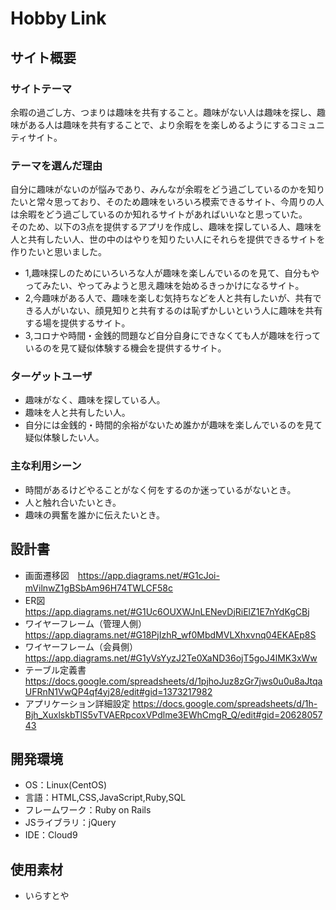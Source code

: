 # Hobby Link

## サイト概要
### サイトテーマ
余暇の過ごし方、つまりは趣味を共有すること。趣味がない人は趣味を探し、趣味がある人は趣味を共有することで、より余暇をを楽しめるようにするコミュニティサイト。

### テーマを選んだ理由
自分に趣味がないのが悩みであり、みんなが余暇をどう過ごしているのかを知りたいと常々思っており、そのため趣味をいろいろ模索できるサイト、今周りの人は余暇をどう過ごしているのか知れるサイトがあればいいなと思っていた。  
そのため、以下の3点を提供するアプリを作成し、趣味を探している人、趣味を人と共有したい人、世の中のはやりを知りたい人にそれらを提供できるサイトを作りたいと思いました。  
- 1,趣味探しのためにいろいろな人が趣味を楽しんでいるのを見て、自分もやってみたい、やってみようと思え趣味を始めるきっかけになるサイト。   
- 2,今趣味がある人で、趣味を楽しむ気持ちなどを人と共有したいが、共有できる人がいない、顔見知りと共有するのは恥ずかしいという人に趣味を共有する場を提供するサイト。
- 3,コロナや時間・金銭的問題など自分自身にできなくても人が趣味を行っているのを見て疑似体験する機会を提供するサイト。  


### ターゲットユーザ
- 趣味がなく、趣味を探している人。
- 趣味を人と共有したい人。
- 自分には金銭的・時間的余裕がないため誰かが趣味を楽しんでいるのを見て疑似体験したい人。

### 主な利用シーン
- 時間があるけどやることがなく何をするのか迷っているがないとき。  
- 人と触れ合いたいとき。  
- 趣味の興奮を誰かに伝えたいとき。				

## 設計書
- 画面遷移図　https://app.diagrams.net/#G1cJoi-mVilnwZ1gBSbAm96H74TWLCF58c    　　
- ER図　https://app.diagrams.net/#G1Uc6OUXWJnLENevDjRiElZ1E7nYdKgCBj  
- ワイヤーフレーム（管理人側）https://app.diagrams.net/#G18PjIzhR_wf0MbdMVLXhxvnq04EKAEp8S  
- ワイヤーフレーム（会員側）https://app.diagrams.net/#G1yVsYyzJ2Te0XaND36ojT5goJ4lMK3xWw  
- テーブル定義書 https://docs.google.com/spreadsheets/d/1pjhoJuz8zGr7jws0u0u8aJtqaUFRnN1VwQP4qf4yj28/edit#gid=1373217982  
- アプリケーション詳細設定 https://docs.google.com/spreadsheets/d/1h-Bjh_XuxlskbTlS5vTVAERpcoxVPdlme3EWhCmgR_Q/edit#gid=2062805743   

## 開発環境
- OS：Linux(CentOS)
- 言語：HTML,CSS,JavaScript,Ruby,SQL
- フレームワーク：Ruby on Rails
- JSライブラリ：jQuery
- IDE：Cloud9

## 使用素材
- いらすとや  
